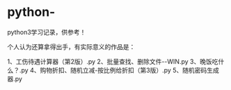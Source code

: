 # python-
python3学习记录，供参考！

个人认为还算拿得出手，有实际意义的作品是：

1、工伤待遇计算器（第2版）.py
2、批量查找、删除文件--WIN.py
3、晚饭吃什么？.py
4、购物折扣、随机立减-按比例给折扣（第3版）.py
5、随机密码生成器.py
